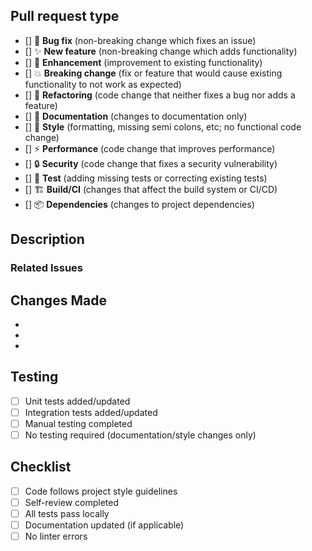 <!--- Please provide a clear and concise summary of your changes in the title above -->

## Pull request type

<!-- Please check ONE that best describes this PR -->

- [] 🐛 **Bug fix** (non-breaking change which fixes an issue)
- [] ✨ **New feature** (non-breaking change which adds functionality)
- [] 🔄 **Enhancement** (improvement to existing functionality)
- [] 💥 **Breaking change** (fix or feature that would cause existing functionality to not work as expected)
- [] 🔧 **Refactoring** (code change that neither fixes a bug nor adds a feature)
- [] 📝 **Documentation** (changes to documentation only)
- [] 🎨 **Style** (formatting, missing semi colons, etc; no functional code change)
- [] ⚡ **Performance** (code change that improves performance)
- [] 🔒 **Security** (code change that fixes a security vulnerability)
- [] 🧪 **Test** (adding missing tests or correcting existing tests)
- [] 🏗️ **Build/CI** (changes that affect the build system or CI/CD)
- [] 📦 **Dependencies** (changes to project dependencies)

## Description

<!-- Provide a clear and concise description of what this PR accomplishes -->

### Related Issues

<!-- Link to related issues using "Fixes #123", "Closes #123", or "Relates to #123" -->

## Changes Made

<!-- Describe the key changes you made -->

-
-
-

## Testing

- [ ] Unit tests added/updated
- [ ] Integration tests added/updated
- [ ] Manual testing completed
- [ ] No testing required (documentation/style changes only)

## Checklist

- [ ] Code follows project style guidelines
- [ ] Self-review completed
- [ ] All tests pass locally
- [ ] Documentation updated (if applicable)
- [ ] No linter errors
